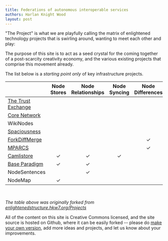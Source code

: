 ```yaml
---
title: Federations of autonomous interoperable services
authors: Harlan Knight Wood
layout: post
---
```


"The Project" is what we are playfully calling
the matrix of enlightened technology projects that is swirling around, 
wanting to meet each other and play:

The purpose of this site is to act as a seed crystal for the coming together of a post-scarcity creativity economy,
and the various existing projects that comprise this movement already.            

The list below is a _starting point only_ of key infrastructure projects.  


|                          | Node Stores                 | Node Relationships        | Node Syncing              | Node Differences      | Node Merging                | Node Transforms          | Node Visualization       | Node Navigation    | Trust Ratings               |
|:-------------------------|:---------------------------:|:-------------------------:|:-------------------------:|:---------------------:|:---------------------------:|:------------------------:|:------------------------:|:------------------:|:---------------------------:|
| [The Trust Exchange][]   |                             |                           |                           |                       |                             |                          |                          |                    | &#x2713;                    |
| [Core Network][]         |                             |                           |                           |                       |                             |                          | &#x2713;                 | &#x2713;           |                             |
| WikiNodes                |                             |                           |                           |                       |                             |                          | &#x2713;                 | &#x2713;           |                             |
| [Spaciousness][]         |                             |                           |                           |                       |                             | &#x2713;                 | &#x2713;                 | &#x2713;           |                             |
| [ForkDiffMerge][]        |                             |                           |                           |  &#x2713;             |  &#x2713;                   |                          |                          |                    |                             |
| [MPARCS][]               |                             |                           |                           |  &#x2713;             |  &#x2713;                   |                          |                          |                    |                             |
| [Camlistore][]           | &#x2713;                    |  &#x2713;                 | &#x2713;                  |                       |                             |                          |                          |                    |                             |
| [Base Paradigm][]        | &#x2713;                    |  &#x2713;                 |                           |                       |                             |                          |                          |                    |                             |
| NodeSentences            |                             |  &#x2713;                 |                           |                       |                             |                          |                          |                    |                             |
| NodeMap                  | &#x2713;                    |                           |                           |                       |                             |                          |                          |                    |                             |  
  
<br />  

_The table above was originally forked from [enlightenedstructure.hkw7.org/Projects][]_

All of the content on this site is Creative Commons licensed, and the site source is hosted on Github,
where it can be easily forked -- please do 
<a href="https://github.com/onesunone/The_Project">make your own version</a>, 
add more ideas and projects,
and let us know about your improvements.



[The Trust Exchange]: http://enlightenedstructure.hkw7.org/Trust_Exchange
[Core Network]: http://enlightenedstructure.hkw7.org/Core_Network
[Spaciousness]: http://spaciousness.org/
[ForkDiffMerge]: http://enlightenedstructure.hkw7.org/ForkDiffMerge
[MPARCS]: http://enlightenedstructure.hkw7.org/Massively_Parallel_Academic_Research_Collaboration_System
[Camlistore]: http://camlistore.org/
[Base Paradigm]: http://baseparadigm.org/
[enlightenedstructure.hkw7.org/Projects]: http://enlightenedstructure.hkw7.org/Projects/
